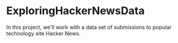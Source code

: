 # ExploringHackerNewsData


In this project, we'll work with a data set of submissions to popular technology site Hacker News.
